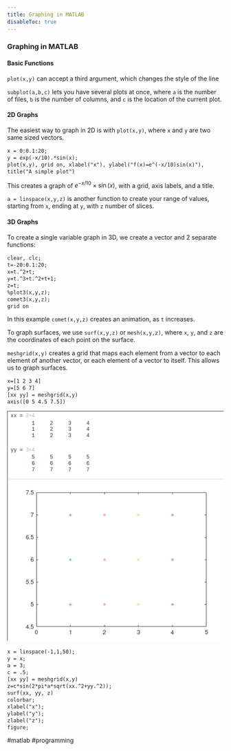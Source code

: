 ```yaml
---
title: Graphing in MATLAB
disableToc: true
---
```


### Graphing in MATLAB
#### Basic Functions
`plot(x,y)` can accept a third argument, which changes the style of the line

`subplot(a,b,c)` lets you have several plots at once, where `a` is the number of files, `b` is the number of columns, and `c` is the location of the current plot.

#### 2D Graphs
The easiest way to graph in 2D is with `plot(x,y)`, where `x` and `y` are two same sized vectors.

```
x = 0:0.1:20;
y = exp(-x/10).*sin(x);
plot(x,y), grid on, xlabel("x"), ylabel("f(x)=e^(-x/10)sin(x)"), title("A simple plot")
```

This creates a graph of $e^{-x/10}\times \sin(x)$, with a grid, axis labels, and a title.

`a = linspace(x,y,z)` is another function to create your range of values, starting from `x`, ending at `y`, with `z` number of slices.

#### 3D Graphs
To create a single variable graph in 3D, we create a vector and 2 separate functions:
```
clear, clc;
t=-20:0.1:20;
x=t.^2+t;
y=t.^3+t.^2+t+1;
z=t;
%plot3(x,y,z);
comet3(x,y,z);
grid on
```

In this example `comet(x,y,z)` creates an animation, as `t` increases.

To graph surfaces, we use `surf(x,y,z)` or `mesh(x,y,z)`, where `x`, `y`, and `z` are the coordinates of each point on the surface.

`meshgrid(x,y)` creates a grid that maps each element from a vector to each element of another vector, or each element of a vector to itself. This allows us to graph surfaces.
```
x=[1 2 3 4]
y=[5 6 7]
[xx yy] = meshgrid(x,y)
axis([0 5 4.5 7.5])
```
![2022-03-29-100818_513x544_scrot](Files/2022-03-29-100818_513x544_scrot.png)

```
x = linspace(-1,1,50);
y = x;
a = 3;
c = .5;
[xx yy] = meshgrid(x,y)
z=c*sin(2*pi*a*sqrt(xx.^2+yy.^2));
surf(xx, yy, z)
colorbar;
xlabel("x");
ylabel("y");
zlabel("z");
figure;
```

#matlab #programming 
